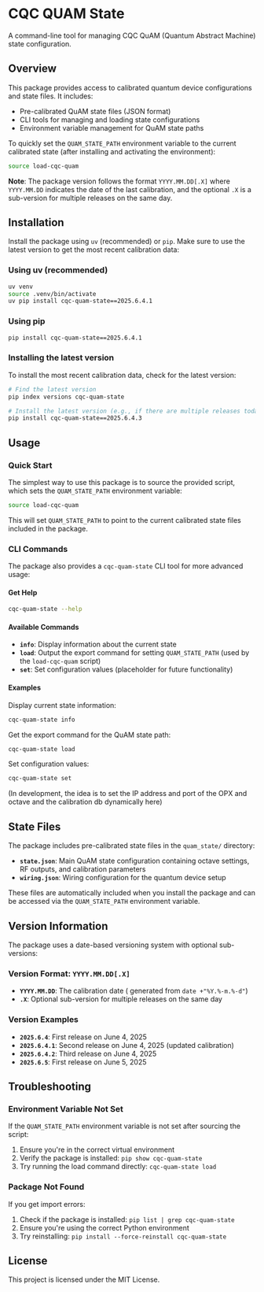 # CQC QUAM State

A command-line tool for managing CQC QuAM (Quantum Abstract Machine) state configuration.

## Overview

This package provides access to calibrated quantum device configurations and state files. It includes:

- Pre-calibrated QuAM state files (JSON format)
- CLI tools for managing and loading state configurations
- Environment variable management for QuAM state paths

To quickly set the `QUAM_STATE_PATH` environment variable to the current calibrated state (after installing and activating the environment):

```bash
source load-cqc-quam
```

**Note**: The package version follows the format `YYYY.MM.DD[.X]` where `YYYY.MM.DD` indicates the date of the last calibration, and the optional `.X` is a sub-version for multiple releases on the same day.

## Installation

Install the package using `uv` (recommended) or `pip`. Make sure to use the latest version to get the most recent calibration data:

### Using uv (recommended)

```bash
uv venv
source .venv/bin/activate
uv pip install cqc-quam-state==2025.6.4.1
```

### Using pip

```bash
pip install cqc-quam-state==2025.6.4.1
```

### Installing the latest version

To install the most recent calibration data, check for the latest version:

```bash
# Find the latest version
pip index versions cqc-quam-state

# Install the latest version (e.g., if there are multiple releases today)
pip install cqc-quam-state==2025.6.4.3
```

## Usage

### Quick Start

The simplest way to use this package is to source the provided script, which sets the `QUAM_STATE_PATH` environment variable:

```bash
source load-cqc-quam
```

This will set `QUAM_STATE_PATH` to point to the current calibrated state files included in the package.

### CLI Commands

The package also provides a `cqc-quam-state` CLI tool for more advanced usage:

#### Get Help

```bash
cqc-quam-state --help
```

#### Available Commands

- **`info`**: Display information about the current state
- **`load`**: Output the export command for setting `QUAM_STATE_PATH` (used by the `load-cqc-quam` script)
- **`set`**: Set configuration values (placeholder for future functionality)

#### Examples

Display current state information:

```bash
cqc-quam-state info
```

Get the export command for the QuAM state path:

```bash
cqc-quam-state load
```

Set configuration values:

```bash
cqc-quam-state set
```
(In development, the idea is to set the IP address and port of the OPX and octave and the calibration db dynamically here)

## State Files

The package includes pre-calibrated state files in the `quam_state/` directory:

- **`state.json`**: Main QuAM state configuration containing octave settings, RF outputs, and calibration parameters
- **`wiring.json`**: Wiring configuration for the quantum device setup

These files are automatically included when you install the package and can be accessed via the `QUAM_STATE_PATH` environment variable.

## Version Information

The package uses a date-based versioning system with optional sub-versions:

### Version Format: `YYYY.MM.DD[.X]`

- **`YYYY.MM.DD`**: The calibration date ( generated from `date +"%Y.%-m.%-d"`)
- **`.X`**: Optional sub-version for multiple releases on the same day

### Version Examples

- **`2025.6.4`**: First release on June 4, 2025
- **`2025.6.4.1`**: Second release on June 4, 2025 (updated calibration)
- **`2025.6.4.2`**: Third release on June 4, 2025
- **`2025.6.5`**: First release on June 5, 2025

## Troubleshooting

### Environment Variable Not Set

If the `QUAM_STATE_PATH` environment variable is not set after sourcing the script:

1. Ensure you're in the correct virtual environment
2. Verify the package is installed: `pip show cqc-quam-state`
3. Try running the load command directly: `cqc-quam-state load`

### Package Not Found

If you get import errors:

1. Check if the package is installed: `pip list | grep cqc-quam-state`
2. Ensure you're using the correct Python environment
3. Try reinstalling: `pip install --force-reinstall cqc-quam-state`


## License

This project is licensed under the MIT License.
